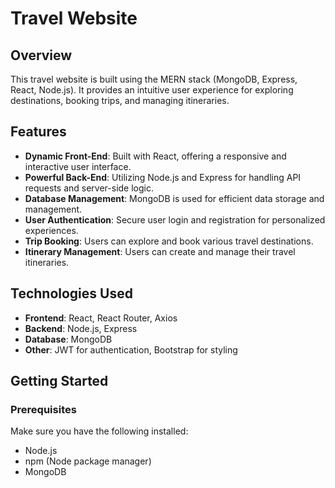 # Travel Website

## Overview

This travel website is built using the MERN stack (MongoDB, Express, React, Node.js). It provides an intuitive user experience for exploring destinations, booking trips, and managing itineraries.

## Features

- **Dynamic Front-End**: Built with React, offering a responsive and interactive user interface.
- **Powerful Back-End**: Utilizing Node.js and Express for handling API requests and server-side logic.
- **Database Management**: MongoDB is used for efficient data storage and management.
- **User Authentication**: Secure user login and registration for personalized experiences.
- **Trip Booking**: Users can explore and book various travel destinations.
- **Itinerary Management**: Users can create and manage their travel itineraries.

## Technologies Used

- **Frontend**: React, React Router, Axios
- **Backend**: Node.js, Express
- **Database**: MongoDB
- **Other**: JWT for authentication, Bootstrap for styling

## Getting Started

### Prerequisites

Make sure you have the following installed:

- Node.js
- npm (Node package manager)
- MongoDB